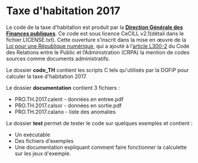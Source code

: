 # Taxe d'habitation 2017


Le code de la taxe d'habitation est produit par la **[Direction Générale des Finances publiques](https://www.economie.gouv.fr/dgfip)**.
Ce code est sous licence CeCILL v2.1(détail dans le fichier LICENSE.txt).
Cette ouverture s’inscrit dans la mise en œuvre de la [Loi pour une République numérique](https://www.legifrance.gouv.fr/affichTexte.do;jsessionid=9DEF56AB5707222923E5987E65335EF1.tplgfr29s_2?cidTexte=JORFTEXT000033202746&categorieLien=id), qui a ajouté à l’[article L300-2](https://www.legifrance.gouv.fr/affichCodeArticle.do?cidTexte=LEGITEXT000031366350&idArticle=LEGIARTI000031367689&dateTexte=&categorieLien=cid) du Code des Relations entre le Public et l’Administration (CRPA) la mention de codes sources comme documents administratifs.

Le dossier **code_TH** contient les scripts C tels qu'utilisés par la DGFiP pour calculer la taxe d'habitation 2017.

Le dossier **documentation** contient 3 fichiers : 
* PRO.TH.2017.calent - données en entree.pdf 
* PRO.TH.2017.calsor - données en sortie.pdf 
* PRO.TH.2017.calano - liste des anomalies

Le dossier **test** permet de tester le code sur quelques exemples et contient : 
* Un exécutable
* Des fichiers d'exemples
* Une documentation expliquant comment faire fonctionner la calculette sur les jeux d'exemple.
